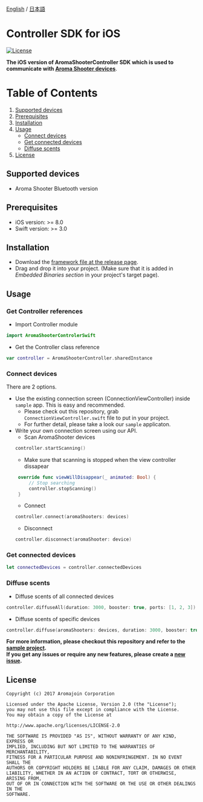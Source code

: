 [English](https://github.com/aromajoin/controller-sdk-ios) / [日本語](README-JP.md)

# Controller SDK for iOS

[![License](https://img.shields.io/badge/license-Apache%202-4EB1BA.svg?style=flat-square)](https://www.apache.org/licenses/LICENSE-2.0.html)

**The iOS version of AromaShooterController SDK which is used to communicate with [Aroma Shooter devices](https://aromajoin.com/hardware/shooters/aroma-shooter-1)**.

# Table of Contents
1. [Supported devices](#supported-devices)  
2. [Prerequisites](#prerequisites)
3. [Installation](#installation)
4. [Usage](#usage)
    * [Connect devices](#connect-devices)
    * [Get connected devices](#get-connected-devices)
    * [Diffuse scents](#diffuse-scents)
5. [License](#license)

## Supported devices
* Aroma Shooter Bluetooth version 


## Prerequisites
* iOS version: >= 8.0
* Swift version: >= 3.0

## Installation  
* Download the [framework file at the release page](https://github.com/aromajoin/controller-sdk-ios/releases).  
* Drag and drop it into your project. (Make sure that it is added in *Embedded Binaries section* in your project's target page).

## Usage

### Get Controller references
* Import Controller module
```swift
import AromaShooterControlerSwift
```
* Get the Controller class reference
```swift
var controller = AromaShooterController.sharedInstance
```

### Connect devices  
There are 2 options.
* Use the existing connection screen (ConnectionViewController) inside `sample` app. This is easy and recommended. 
   * Please check out this repository, grab `ConnectionViewController.swift` file to put in your project. 
   * For further detail, please take a look our `sample` applicaton.  
* Write your own connection screen using our API.
   * Scan AromaShooter devices
   ```swift
   controller.startScanning()
   ```  
   * Make sure that scanning is stopped when the view controller dissapear
   ```swift
    override func viewWillDisappear(_ animated: Bool) {
        // Stop searching
        controller.stopScanning()
    }
   ```  
   * Connect
   ```swift
   controller.connect(aromaShooters: devices)
   ```  
   * Disconnect
   ```swift
   controller.disconnect(aromaShooter: device)
   ```  

### Get connected devices
```swift
let connectedDevices = controller.connectedDevices
```  
### Diffuse scents
* Diffuse scents of all connected devices  
```swift
controller.diffuseAll(duration: 3000, booster: true, ports: [1, 2, 3])
```  
* Diffuse scents of specific devices  
```swift
controller.diffuse(aromaShooters: devices, duration: 3000, booster: true, port: [1, 2, 3])
```  

**For more information, please checkout this repository and refer to the [sample project](https://github.com/aromajoin/controller-sdk-ios/tree/master/sample).**  
**If you get any issues or require any new features, please create a [new issue](https://github.com/aromajoin/controller-sdk-ios/issues).** 

## License

    Copyright (c) 2017 Aromajoin Corporation

    Licensed under the Apache License, Version 2.0 (the "License");
    you may not use this file except in compliance with the License.
    You may obtain a copy of the License at

    http://www.apache.org/licenses/LICENSE-2.0

    THE SOFTWARE IS PROVIDED "AS IS", WITHOUT WARRANTY OF ANY KIND, EXPRESS OR
    IMPLIED, INCLUDING BUT NOT LIMITED TO THE WARRANTIES OF MERCHANTABILITY,
    FITNESS FOR A PARTICULAR PURPOSE AND NONINFRINGEMENT. IN NO EVENT SHALL THE
    AUTHORS OR COPYRIGHT HOLDERS BE LIABLE FOR ANY CLAIM, DAMAGES OR OTHER
    LIABILITY, WHETHER IN AN ACTION OF CONTRACT, TORT OR OTHERWISE, ARISING FROM,
    OUT OF OR IN CONNECTION WITH THE SOFTWARE OR THE USE OR OTHER DEALINGS IN THE
    SOFTWARE.
